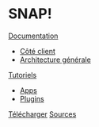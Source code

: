 # SNAP!

[Documentation]()

  * [Côté client](documentation/client/index.md)
  * [Architecture générale](documentation/architecture.md)

[Tutoriels]()

  * [Apps](tutoriels/apps/index.md)
  * [Plugins](tutoriels/plugins/index.md)

[Télécharger](download.md)
[Sources](https://github.com/snap-project/)
